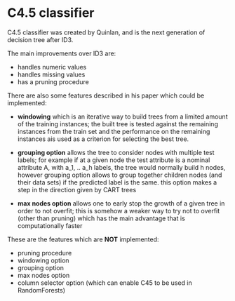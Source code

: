 C4.5 classifier
================

C4.5 classifier was created by Quinlan, and is the next generation of decision tree
after ID3.

The main improvements over ID3 are:
- handles numeric values
- handles missing values
- has a pruning procedure

There are also some features described in his paper which could be implemented:

- **windowing** which is an iterative way to build trees from a limited amount of the
training instances; the built tree is tested against the remaining instances from
the train set and the performance on the remaining instances ais used as a
criterion for selecting the best tree.

- **grouping option** allows the tree to consider nodes with multiple test labels;
for example if at a given node the test attribute is a nominal attribute A, with
a_1, .. a_h labels, the tree would normally build h nodes, however grouping option
allows to group together children nodes (and their data sets) if the predicted
label is the same. this option makes a step in the direction given by CART trees

- **max nodes option** allows one to early stop the growth of a given tree in order
 to not overfit; this is somehow a weaker way to try not to overfit (other than pruning)
 which has the main advantage that is computationally faster

These are the features which are **NOT** implemented:

* pruning procedure
* windowing option
* grouping option
* max nodes option
* column selector option (which can enable C45 to be used in RandomForests)
